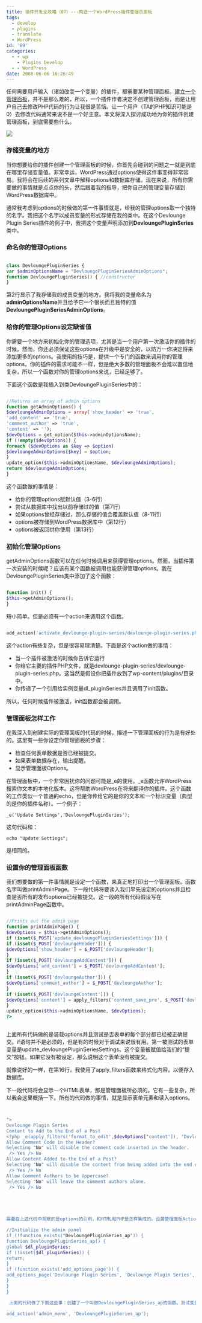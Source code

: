 ```yaml
---
title: 插件开发全攻略（07）---构造一个WordPress插件管理员面板
tags:
  - develop
  - plugins
  - translate
  - WordPress
id: '89'
categories:
  - - wp
    - Plugins Develop
  - - WordPress
date: 2008-06-06 16:26:49
---
```


任何需要用户输入（诸如改变一个变量）的插件，都需要某种管理面板。[建立一个管理面板](http://codex.wordpress.org/Adding_Administration_Menus)，并不是那么难的，所以，一个插件作者决定不创建管理面板，而是让用户自己去修改PHP代码的行为让我很是苦恼。让一个用户（TA的PHP知识可能是0）去修改代码通常来说不是一个好主意。本文将深入探讨成功地为你的插件创建管理面板，到底需要些什么。
<!-- more -->
[![](http://lh5.ggpht.com/TangChao.ZJU/SEvHTWZ83PI/AAAAAAAAAck/PV2Chbk0YdI/s800/admin-panel.gif)](http://picasaweb.google.com/TangChao.ZJU/Blog02/photo#5209476529229978866)

### 存储变量的地方

当你想要给你的插件创建一个管理面板的时候，你首先会碰到的问题之一就是到底在哪里存储变量值。非常幸运，WordPress通过options使得这件事变得非常容易。我将会在后续的系列文章中解释options和数据库存储。现在来说，所有你需要做的事情就是点点你的头，然后跟着我的指导，把你自己的管理变量存储到WordPress数据库中。

通常我考虑到options的时候做的第一件事情就是，给我的管理options取一个独特的名字。我把这个名字以成员变量的形式存储在我的类中。在这个Devlounge Plugin Series插件的例子中，我把这个变量声明添加到**DevloungePluginSeries**类中。

### 命名你的管理Options

```php

class DevloungePluginSeries {
var $adminOptionsName = "DevloungePluginSeriesAdminOptions";
function DevloungePluginSeries() { //constructor
}

```

  

第2行显示了我存储我的成员变量的地方。我将我的变量命名为**adminOptionsName**并且给予它一个很长而且独特的值**DevloungePluginSeriesAdminOptions**。

### 给你的管理Options设定缺省值

你需要一个地方来初始化你的管理选项，尤其是当一个用户第一次激活你的插件的时候。然而，你还必须保证这些options在升级中是安全的，以防万一你决定将来添加更多的options。我使用的技巧是，提供一个专门的函数来调用你的管理options。你的插件的需求可能不一样，但是绝大多数的管理面板不会难以置信地复杂，所以一个函数对你的管理options来说，已经足够了。

下面这个函数是我插入到类DevloungePluginSeries中的：

```php

//Returns an array of admin options
function getAdminOptions() {
$devloungeAdminOptions = array('show_header' => 'true',
'add_content' => 'true',
'comment_author' => 'true',
'content' => '');
$devOptions = get_option($this->adminOptionsName);
if (!empty($devOptions)) {
foreach ($devOptions as $key => $option)
$devloungeAdminOptions[$key] = $option;
}
update_option($this->adminOptionsName, $devloungeAdminOptions);
return $devloungeAdminOptions;
}

```

这个函数做的事情是：

*   给你的管理options赋默认值（3-6行）
*   尝试从数据库中找出以前存储过的值（第7行）
*   如果options曾经存储过，那么存储的值会覆盖默认值（8-11行）
*   options被存储到WordPress数据库中（第12行）
*   options被返回供你使用（第13行）

### 初始化管理Options

getAdminOptions函数可以在任何时候调用来获得管理options。然而，当插件第一次安装的时候呢？应该有某个函数被调用也能获得管理options。我在DevloungePluginSeries类中添加了这个函数：

```php

function init() {
$this->getAdminOptions();
}

```

  

短小简单。但是必须有一个action来调用这个函数。

```php

add_action('activate_devlounge-plugin-series/devlounge-plugin-series.php',  array(&$dl_pluginSeries, 'init'));

```

这个action有些复杂，但是很容易理清楚。下面是这个action做的事情：

*   当一个插件被激活的时候你告诉它运行
*   你给它主要的插件PHP文件，就是devlounge-plugin-series/devlounge-plugin-series.php。这当然是假设你把插件放到了wp-content/plugins/目录中。
*   你传递了一个引用给实例变量dl_pluginSeries并且调用了init函数。

所以，任何时候插件被激活，init函数都会被调用。

### 管理面板怎样工作

在我深入到创建实际的管理面板的代码的时候，描述一下管理面板的行为是有好处的。这里有一些你设定你管理面板的步骤：

*   检查任何表单数据是否已经被提交。
*   如果表单数据存在，输出提醒。
*   显示管理面板Options。

在管理面板中，一个非常困扰你的问题可能是_e的使用。_e函数允许WordPress搜索你文本的本地化版本。这将帮助WordPress在将来翻译你的插件。这个函数的工作类似一个普通的echo，但是你传给它的是你的文本和一个标识变量（典型的是你的插件名称）。一个例子：

`_e('Update Settings','DevloungePluginSeries');`

这句代码和：

`echo "Update Settings";`

是相同的。

### 设置你的管理面板函数

我们想要做的第一件事情就是设定一个函数，来真正地打印出一个管理面板。函数名字叫做printAdminPage。下一段代码将要读入我们早先设定的options并且检查是否所有的发布options已经被提交。这一段的所有代码假设写在printAdminPage函数中。

```php

//Prints out the admin page
function printAdminPage() {
$devOptions = $this->getAdminOptions();
if (isset($_POST['update_devloungePluginSeriesSettings'])) {
if (isset($_POST['devloungeHeader'])) {
$devOptions['show_header'] = $_POST['devloungeHeader'];
}
if (isset($_POST['devloungeAddContent'])) {
$devOptions['add_content'] = $_POST['devloungeAddContent'];
}
if (isset($_POST['devloungeAuthor'])) {
$devOptions['comment_author'] = $_POST['devloungeAuthor'];
}
if (isset($_POST['devloungeContent'])) {
$devOptions['content'] = apply_filters('content_save_pre', $_POST['devloungeContent']);
}
update_option($this->adminOptionsName, $devOptions);
?>



```

 

上面所有代码做的是装载options并且测试是否表单的每个部分都已经被正确提交。if语句并不是必须的，但是有的时候对于调试来说很有用。第一被测试的表单变量是update_devloungePluginSeriesSettings。这个变量被赋值给我们的“提交”按钮。如果它没有被设定，那么说明这个表单没有被提交。

就像说好的一样，在第16行，我使用了apply_filters函数来格式化内容，以便存入数据库。

下一段代码将会显示一个HTML表单，那是管理面板所必须的。它有一些复杂，所以我会这里概括一下。所有的代码做的事情，就是显示表单元素和读入options。

```php


">
Devlounge Plugin Series
Content to Add to the End of a Post
<?php _e(apply_filters('format_to_edit',$devOptions['content']), 'DevloungePluginSeries') ?>
Allow Comment Code in the Header?
Selecting "No" will disable the comment code inserted in the header.
 /> Yes /> No
Allow Content Added to the End of a Post?
Selecting "No" will disable the content from being added into the end of a post.
 /> Yes /> No
Allow Comment Authors to be Uppercase?
Selecting "No" will leave the comment authors alone.
 /> Yes /> No





需要在上述代码中观察的是options的引用，和HTML和PHP是怎样集成的。设置管理面板Action现在，printAdminPage函数已经添加了，我们需要通过一个action调用它。首先函数必须被设定在正好在action的上面，在类的范围之外。

//Initialize the admin panel
if (!function_exists("DevloungePluginSeries_ap")) {
function DevloungePluginSeries_ap() {
global $dl_pluginSeries;
if (!isset($dl_pluginSeries)) {
return;
}
if (function_exists('add_options_page')) {
add_options_page('Devlounge Plugin Series', 'Devlounge Plugin Series', 9, basename(__FILE__), array(&$dl_pluginSeries, 'printAdminPage'));
}
}
}

 上面的代码做了下面这些事：创建了一个叫做DevloungePluginSeries_ap的函数。测试变量dl_pluginSeries是否存在（4-7行）。这个变量是我们的类的引用。一个叫做“Devlounge Plugin Series”的管理页面被初始化了，并且，我们的printAdminPage函数被引用了。（8-10行）。add_options_page函数的调用方法为：add_options_page(page_title,menu_title,access_level/capability,file,[function]);访问级别（在这个例子中是9）在WordPress Codex的Users Levels page页面有详细的描述。必须设置一个action来调用DevloungePluginSeries_ap函数：

add_action('admin_menu', 'DevloungePluginSeries_ap');

```